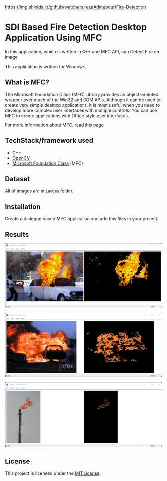 https://img.shields.io/github/watchers/rezaAdinepour/Fire-Detection

# SDI Based Fire Detection Desktop Application Using MFC
In this application, which is written in C++ and MFC API, can Detect Fire on image

This application is written for Windows.

## What is MFC?
The Microsoft Foundation Class (MFC) Library provides an object-oriented wrapper over much of the Win32 and COM APIs. Although it can be used to create very simple desktop applications, it is most useful when you need to develop more complex user interfaces with multiple controls. You can use MFC to create applications with Office-style user interfaces.

For more information about MFC, read [this page](https://learn.microsoft.com/en-us/cpp/mfc/mfc-desktop-applications?view=msvc-170)

## TechStack/framework used
- C++
- [OpenCV](https://opencv.org/releases/)
- [Microsoft Foundation Class](https://learn.microsoft.com/en-us/cpp/mfc/mfc-desktop-applications?view=msvc-170) (MFC)

## Dataset
All of images are in <code>Iamges</code> folder.

## Installation
Create a dialogue based MFC application and add this files in your project.

## Results
![image](Images/result_fire1.png)

![image](Images/result_fire2.png)

![image](Images/result_fire3.png)

## License
This project is licensed under the [MIT License](LICENSE).
